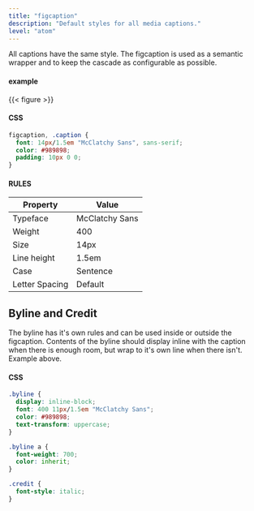 ```yaml
---
title: "figcaption"
description: "Default styles for all media captions."
level: "atom"
---
```


All captions have the same style. The figcaption is used as a semantic wrapper and to keep the cascade as configurable as possible.

#### example
<div class="example">
  {{< figure >}}
</div>

#### CSS
```css
figcaption, .caption {
  font: 14px/1.5em "McClatchy Sans", sans-serif;
  color: #989898;
  padding: 10px 0 0;
}
```

#### RULES 

Property | Value
--- | ---
Typeface | McClatchy Sans
Weight | 400
Size | 14px
Line height | 1.5em
Case | Sentence
Letter Spacing | Default

## Byline and Credit

The byline has it's own rules and can be used inside or outside the figcaption. Contents of the byline should display inline with the caption when there is enough room, but wrap to it's own line when there isn't. Example above.

#### CSS
```css
.byline {
  display: inline-block;
  font: 400 11px/1.5em "McClatchy Sans";
  color: #989898;
  text-transform: uppercase;
}

.byline a {
  font-weight: 700;
  color: inherit;
}

.credit {
  font-style: italic;
}
```
